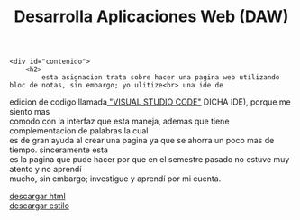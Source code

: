 <!DOCTYPE html>
<html lang="en">
<head>
    <meta charset="UTF-8">
    <meta name="viewport" content="width=device-width, initial-scale=1.0">
    <title>Asignacion 5</title>
    <link rel="stylesheet" href="estilo.css">
</head>
<header>
    <h1>Desarrolla Aplicaciones Web (DAW)</h1>
</header>
<body>
    
    <div id="contenido">
        <h2>
            esta asignacion trata sobre hacer una pagina web utilizando bloc de notas, sin embargo; yo ulitize<br> una ide de 
edicion de codigo llamada<a href="https://code.visualstudio.com"> "VISUAL STUDIO CODE"</a> DICHA IDE), porque me siento mas<br> 
comodo con la interfaz que esta maneja, ademas que tiene complementacion de palabras la cual<br> es de gran ayuda 
al crear una pagina ya que se ahorra un poco mas de tiempo. sinceramente esta <br>es la pagina que pude hacer por
que en el semestre pasado no estuve muy atento y no aprendí <br>mucho, sin embargo; investigue y aprendí por mi 
cuenta.
        </h2>
    </div>
    <div id="contenedor"><a href="index.html"  class="descarga" download="descarga">descargar html</a>
        </div>
    <div id="descargacss"><a href="estilo.css"  class="descarga" download="descarga">descargar estilo</a>
        </div>
    
</body>
</html>
